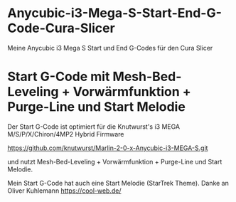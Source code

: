 # Anycubic-i3-Mega-S-Start-End-G-Code-Cura-Slicer
Meine Anycubic i3 Mega S Start und End G-Codes für den Cura Slicer

# Start G-Code mit Mesh-Bed-Leveling + Vorwärmfunktion + Purge-Line und Start Melodie
Der Start G-Code ist optimiert für die Knutwurst's i3 MEGA M/S/P/X/Chiron/4MP2 Hybrid Firmware

https://github.com/knutwurst/Marlin-2-0-x-Anycubic-i3-MEGA-S.git

und nutzt Mesh-Bed-Leveling + Vorwärmfunktion + Purge-Line und Start Melodie.

Mein Start G-Code hat auch eine Start Melodie (StarTrek Theme). Danke an Oliver Kuhlemann https://cool-web.de/
